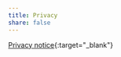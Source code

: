 ```yaml
---
title: Privacy
share: false
---
```


[Privacy notice](https://github.com/imuniyat/callysto.github.io/blob/main/static/uploads/CallystoPrivacyNotice-July2019.pdf){:target="_blank"}
